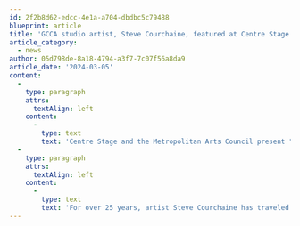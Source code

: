 ```yaml
---
id: 2f2b8d62-edcc-4e1a-a704-dbdbc5c79488
blueprint: article
title: 'GCCA studio artist, Steve Courchaine, featured at Centre Stage Gallery'
article_category:
  - news
author: 05d798de-8a18-4794-a3f7-7c07f56a8da9
article_date: '2024-03-05'
content:
  -
    type: paragraph
    attrs:
      textAlign: left
    content:
      -
        type: text
        text: 'Centre Stage and the Metropolitan Arts Council present "Western Light: Earth, Sky, Water" featuring American landscapes by GCCA''s studio artist, Steve Courchaine. The opening reception will be held at Centre Stage Gallery (501 River Street, Greenville, SC 29601) on Friday, March 8, from 6-8 PM. The show will be available to view until April 26, 2024 during Centre Stage Gallery''s business hours, Tuesday-Friday, 2-5 PM.'
  -
    type: paragraph
    attrs:
      textAlign: left
    content:
      -
        type: text
        text: 'For over 25 years, artist Steve Courchaine has traveled throughout the American West, collecting reference material with photography and practicing plein air painting. Inspired by the vast western landscape, he observed the clarity of sunlight in the west increases the color saturation found in nature there versus what you might see in the east. This exhibit represents those experiences.'
---
```

